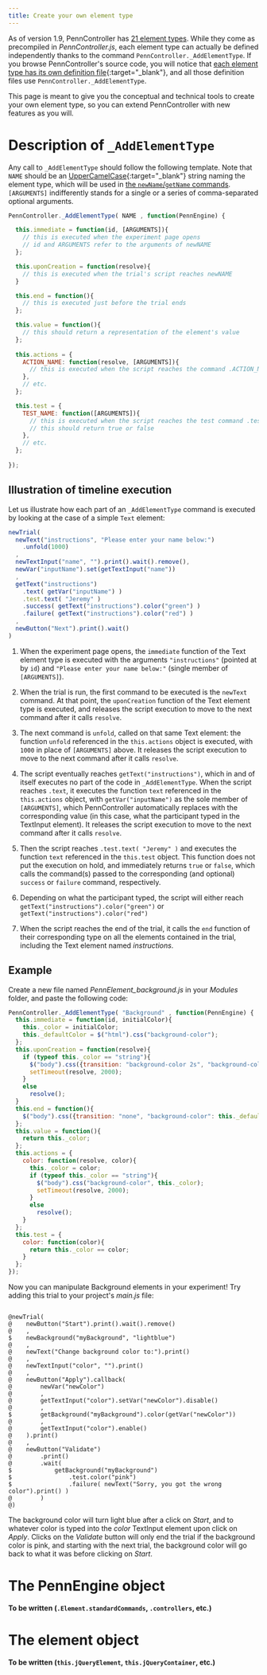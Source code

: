 ```yaml
---
title: Create your own element type
---
```


As of version 1.9, PennController has [21 element types]({{site.baseurl}}/elements/).
While they come as precompiled in _PennController.js_, each element type can
actually be defined independently thanks to the command `PennController._AddElementType`.
If you browse PennController's source code, you will notice that
[each element type has its own definition file](https://github.com/PennController/penncontroller/tree/master/src/elements){:target="_blank"},
and all those definition files use `PennController._AddElementType`.

This page is meant to give you the conceptual and technical tools 
to create your own element type, so you can extend PennController
with new features as you will.

# Description of `_AddElementType`

Any call to `_AddElementType` should follow the following template.
Note that `NAME` should be 
an [UpperCamelCase](https://en.wikipedia.org/wiki/Camel_case){:target="_blank"}
string naming the element type, which will be used in 
[the `newName`/`getName` commands]({{site.baseurl}}/core-concepts/2_elements.html#creating-an-element).
`[ARGUMENTS]` indifferently stands for a single or a series 
of comma-separated optional arguments.

```javascript
PennController._AddElementType( NAME , function(PennEngine) {

  this.immediate = function(id, [ARGUMENTS]){
    // this is executed when the experiment page opens
    // id and ARGUMENTS refer to the arguments of newNAME
  };

  this.uponCreation = function(resolve){
    // this is executed when the trial's script reaches newNAME
  }

  this.end = function(){
    // this is executed just before the trial ends
  };

  this.value = function(){
    // this should return a representation of the element's value
  };
  
  this.actions = {
    ACTION_NAME: function(resolve, [ARGUMENTS]){
      // this is executed when the script reaches the command .ACTION_NAME([ARGUMENTS])
    },
    // etc.
  };

  this.test = {
    TEST_NAME: function([ARGUMENTS]){
      // this is executed when the script reaches the test command .test.TEST_NAME([ARGUMENTS])
      // this should return true or false
    },
    // etc.
  };
  
});
```

## Illustration of timeline execution

Let us illustrate how each part of an `_AddElementType` command
is executed by looking at the case of a simple `Text` element:

```javascript
newTrial(
  newText("instructions", "Please enter your name below:")
    .unfold(1000)
  ,
  newTextInput("name", "").print().wait().remove(),
  newVar("inputName").set(getTextInput("name"))
  ,
  getText("instructions")
    .text( getVar("inputName") )
    .test.text( "Jeremy" )
    .success( getText("instructions").color("green") )
    .failure( getText("instructions").color("red") )
  ,
  newButton("Next").print().wait()
)
```

1. When the experiment page opens, the `immediate` function of the Text element type
is executed with the arguments `"instructions"` (pointed at by `id`) 
and `"Please enter your name below:"` (single member of `[ARGUMENTS]`).

2. When the trial is run, the first command to be executed is the `newText` command.
At that point, the `uponCreation` function of the Text element type is executed,
and releases the script execution to move to the next command after it calls `resolve`.

3. The next command is `unfold`, called on that same Text element: the function `unfold`
referenced in the `this.actions` object is executed, with `1000` in place
of `[ARGUMENTS]` above. It releases the script execution to move to the next command
after it calls `resolve`.

4. The script eventually reaches `getText("instructions")`, which in and of itself executes
no part of the code in `_AddElementType`. When the script reaches `.text`,
it executes the function `text` referenced in the `this.actions` object,
with `getVar("inputName")` as the sole member of `[ARGUMENTS]`, 
which PennController automatically replaces with the corresponding value 
(in this case, what the participant typed in the TextInput element).
It releases the script execution to move to the next command after it calls `resolve`.

5. Then the script reaches `.test.text( "Jeremy" )` and executes the function `text`
referenced in the `this.test` object. This function does not put the execution on hold,
and immediately returns `true` or `false`, which calls the command(s) passed to 
the corresponding (and optional) `success` or `failure` command, respectively.

6. Depending on what the participant typed, the script will either reach
`getText("instructions").color("green")` or `getText("instructions").color("red")`

7. When the script reaches the end of the trial, it calls the `end` function 
of their corresponding type on all the elements contained in the trial,
including the Text element named _instructions_.

## Example

Create a new file named *PennElement_background.js* in your _Modules_ folder,
and paste the following code:

```javascript
PennController._AddElementType( "Background" , function(PennEngine) {
  this.immediate = function(id, initialColor){
    this._color = initialColor;
    this._defaultColor = $("html").css("background-color");
  };
  this.uponCreation = function(resolve){
    if (typeof this._color == "string"){
      $("body").css({transition: "background-color 2s", "background-color": this._color});
      setTimeout(resolve, 2000);
    }
    else
      resolve();
  }
  this.end = function(){
    $("body").css({transition: "none", "background-color": this._defaultColor});
  };
  this.value = function(){
    return this._color;
  };
  this.actions = {
    color: function(resolve, color){
      this._color = color;
      if (typeof this._color == "string"){
        $("body").css("background-color", this._color);
        setTimeout(resolve, 2000);
      }
      else
        resolve();
    }
  };
  this.test = {
    color: function(color){
      return this._color == color;
    }
  };
});
```

Now you can manipulate Background elements in your experiment!
Try adding this trial to your project's _main.js_ file:

<pre><code class="language-diff-javascript diff-highlight try-true">
@newTrial(
@    newButton("Start").print().wait().remove()
@    ,
$    newBackground("myBackground", "lightblue")
@    ,
@    newText("Change background color to:").print()
@    ,
@    newTextInput("color", "").print()
@    ,
@    newButton("Apply").callback(
@        newVar("newColor")
@        ,
@        getTextInput("color").setVar("newColor").disable()
@        ,
$        getBackground("myBackground").color(getVar("newColor"))
@        ,
@        getTextInput("color").enable()
@    ).print()
@    ,
@    newButton("Validate")
@        .print()
@        .wait(
$            getBackground("myBackground")
$                .test.color("pink")
$                .failure( newText("Sorry, you got the wrong color").print() )
@        )
@)
</code></pre>

The background color will turn light blue after a click on _Start_,
and to whatever color is typed into the _color_ TextInput element
upon click on _Apply_. Clicks on the _Validate_ button will only
end the trial if the background color is pink, and starting with the next trial, 
the background color will go back to what it was before clicking on _Start_.

# The PennEngine object

**To be written (`.Element.standardCommands`, `.controllers`, etc.)**

# The element object

**To be written (`this.jQueryElement`, `this.jQueryContainer`, etc.)**
